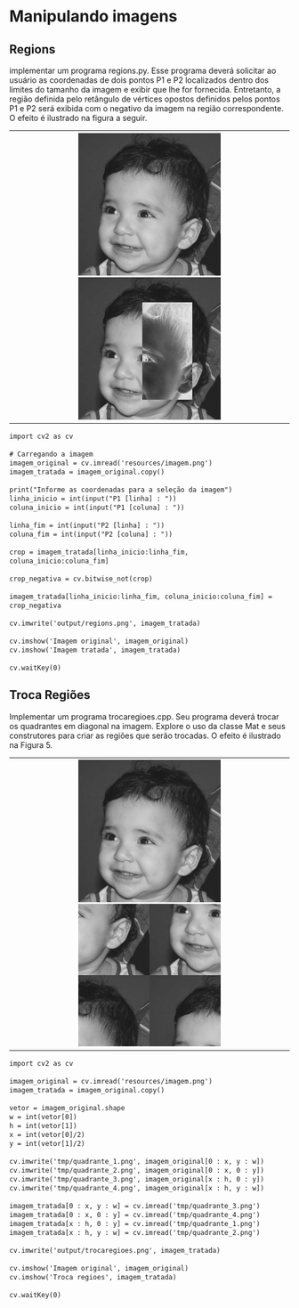 # Manipulando imagens

## Regions
implementar um programa regions.py. Esse programa deverá solicitar ao usuário as coordenadas de dois pontos P1 e P2 localizados dentro dos limites do tamanho da imagem e exibir que lhe for fornecida. Entretanto, a região definida pelo retângulo de vértices opostos definidos pelos pontos P1 e P2 será exibida com o negativo da imagem na região correspondente. O efeito é ilustrado na figura a seguir.

<table>
    <tr>
        <th>
            <img title="Original" src="resources/imagem.png"/>
            <img title="Manipulada" src="output/regions.png"/>
        </th>
    </tr>
</table>

```
import cv2 as cv

# Carregando a imagem
imagem_original = cv.imread('resources/imagem.png')
imagem_tratada = imagem_original.copy()

print("Informe as coordenadas para a seleção da imagem")
linha_inicio = int(input("P1 [linha] : "))
coluna_inicio = int(input("P1 [coluna] : "))

linha_fim = int(input("P2 [linha] : "))
coluna_fim = int(input("P2 [coluna] : "))

crop = imagem_tratada[linha_inicio:linha_fim, coluna_inicio:coluna_fim]

crop_negativa = cv.bitwise_not(crop)

imagem_tratada[linha_inicio:linha_fim, coluna_inicio:coluna_fim] = crop_negativa

cv.imwrite('output/regions.png', imagem_tratada)

cv.imshow('Imagem original', imagem_original)
cv.imshow('Imagem tratada', imagem_tratada)

cv.waitKey(0)
```



## Troca Regiões
Implementar um programa trocaregioes.cpp. Seu programa deverá trocar os quadrantes em diagonal na imagem. Explore o uso da classe Mat e seus construtores para criar as regiões que serão trocadas. O efeito é ilustrado na Figura 5.

<table>
    <tr>
        <th>
            <img title="Original" src="resources/imagem.png"/>
            <img title="Manipulada" src="output/trocaregioes.png"/>
        </th>
    </tr>
</table>

```
import cv2 as cv

imagem_original = cv.imread('resources/imagem.png')
imagem_tratada = imagem_original.copy()

vetor = imagem_original.shape
w = int(vetor[0])
h = int(vetor[1])
x = int(vetor[0]/2)
y = int(vetor[1]/2)

cv.imwrite('tmp/quadrante_1.png', imagem_original[0 : x, y : w])
cv.imwrite('tmp/quadrante_2.png', imagem_original[0 : x, 0 : y])
cv.imwrite('tmp/quadrante_3.png', imagem_original[x : h, 0 : y])
cv.imwrite('tmp/quadrante_4.png', imagem_original[x : h, y : w])

imagem_tratada[0 : x, y : w] = cv.imread('tmp/quadrante_3.png')
imagem_tratada[0 : x, 0 : y] = cv.imread('tmp/quadrante_4.png')
imagem_tratada[x : h, 0 : y] = cv.imread('tmp/quadrante_1.png')
imagem_tratada[x : h, y : w] = cv.imread('tmp/quadrante_2.png')

cv.imwrite('output/trocaregioes.png', imagem_tratada)

cv.imshow('Imagem original', imagem_original)
cv.imshow('Troca regioes', imagem_tratada)

cv.waitKey(0)
```
